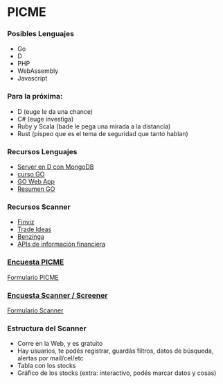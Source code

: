 # PICME

### Posibles Lenguajes
- Go
- D 
- PHP
- WebAssembly
- Javascript

### Para la próxima:
- D (euge le da una chance)
- C# (euge investiga)
- Ruby y Scala (bade le pega una mirada a la distancia)
- Rust (pispeo que es el tema de seguridad que tanto hablan)

### Recursos Lenguajes
- [Server en D con MongoDB](https://d.readthedocs.io/en/latest/examples.html#web-application)
- [curso GO](https://www.youtube.com/watch?v=G3PvTWRIhZA&list=PLQVvvaa0QuDeF3hP0wQoSxpkqgRcgxMqXScanner)
- [GO Web App](https://golang.org/doc/articles/wiki/)
- [Resumen GO](https://golangbot.com/learn-golang-series/)

### Recursos Scanner
- [Finviz](https://finviz.com/)
- [Trade Ideas](https://www.trade-ideas.com/products/)
- [Benzinga](https://pro.benzinga.com/screener/)
- [APIs de información financiera](https://towardsdatascience.com/best-5-free-stock-market-apis-in-2019-ad91dddec984)

### [Encuesta PICME](https://docs.google.com/forms/d/17f9voyBNncbG_35r3f-m2RkBAduS2ZRfFol630MFhDY/edit?ts=5f0394be)
[Formulario PICME](https://forms.gle/FwJPuzNHHgCMuV5p8)

### [Encuesta Scanner / Screener](https://docs.google.com/forms/d/1dox4yqVDsdFaTCt_beUm6hk9xl0pVeIvzqzqci-aWPc/edit?ts=5f03971e)
[Formulario Scanner](https://forms.gle/SMdYpjBgeRpHPagV9)

### Estructura del Scanner
- Corre en la Web, y es gratuito
- Hay usuarios, te podés registrar, guardás filtros, datos de búsqueda, alertas por mail/cel/etc
- Tabla con los stocks
- Gráfico de los stocks (extra: interactivo, podés marcar datos y cosas)
